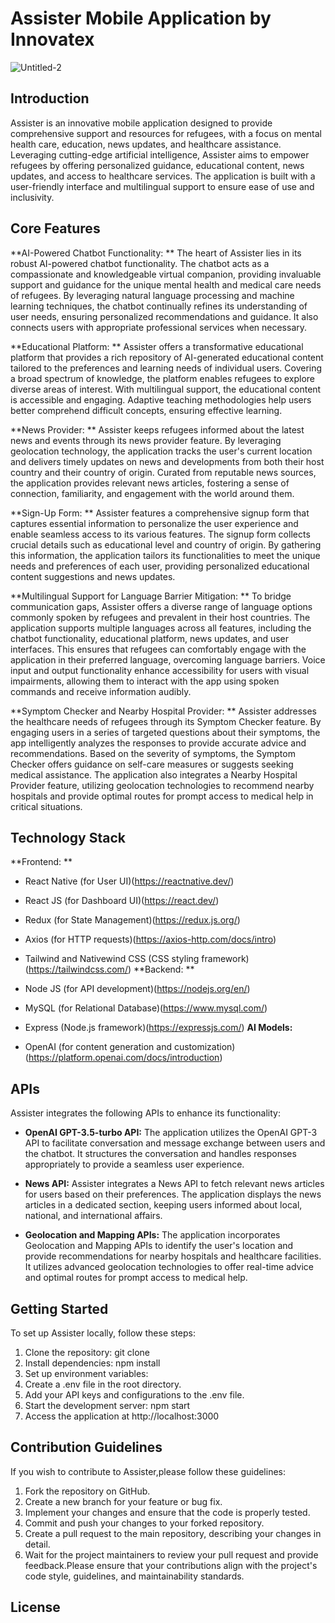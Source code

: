 # Assister Mobile Application by Innovatex
![Untitled-2](https://github.com/Natthyx/Assister/assets/99822269/2bdd5ba3-81f0-4f51-a3a0-8eda4ff248a0)


## Introduction
Assister is an innovative mobile application designed to provide comprehensive support and resources for refugees, with a focus on mental health care, education, news updates, and healthcare assistance. Leveraging cutting-edge artificial intelligence, Assister aims to empower refugees by offering personalized guidance, educational content, news updates, and access to healthcare services. The application is built with a user-friendly interface and multilingual support to ensure ease of use and inclusivity.

## Core Features
**AI-Powered Chatbot Functionality: **
The heart of Assister lies in its robust AI-powered chatbot functionality. The chatbot acts as a compassionate and knowledgeable virtual companion, providing invaluable support and guidance for the unique mental health and medical care needs of refugees. By leveraging natural language processing and machine learning techniques, the chatbot continually refines its understanding of user needs, ensuring personalized recommendations and guidance. It also connects users with appropriate professional services when necessary.

**Educational Platform: **
Assister offers a transformative educational platform that provides a rich repository of AI-generated educational content tailored to the preferences and learning needs of individual users. Covering a broad spectrum of knowledge, the platform enables refugees to explore diverse areas of interest. With multilingual support, the educational content is accessible and engaging. Adaptive teaching methodologies help users better comprehend difficult concepts, ensuring effective learning.

**News Provider: **
Assister keeps refugees informed about the latest news and events through its news provider feature. By leveraging geolocation technology, the application tracks the user's current location and delivers timely updates on news and developments from both their host country and their country of origin. Curated from reputable news sources, the application provides relevant news articles, fostering a sense of connection, familiarity, and engagement with the world around them.

**Sign-Up Form: **
Assister features a comprehensive signup form that captures essential information to personalize the user experience and enable seamless access to its various features. The signup form collects crucial details such as educational level and country of origin. By gathering this information, the application tailors its functionalities to meet the unique needs and preferences of each user, providing personalized educational content suggestions and news updates.

**Multilingual Support for Language Barrier Mitigation: **
To bridge communication gaps, Assister offers a diverse range of language options commonly spoken by refugees and prevalent in their host countries. The application supports multiple languages across all features, including the chatbot functionality, educational platform, news updates, and user interfaces. This ensures that refugees can comfortably engage with the application in their preferred language, overcoming language barriers. Voice input and output functionality enhance accessibility for users with visual impairments, allowing them to interact with the app using spoken commands and receive information audibly.

**Symptom Checker and Nearby Hospital Provider: **
Assister addresses the healthcare needs of refugees through its Symptom Checker feature. By engaging users in a series of targeted questions about their symptoms, the app intelligently analyzes the responses to provide accurate advice and recommendations. Based on the severity of symptoms, the Symptom Checker offers guidance on self-care measures or suggests seeking medical assistance. The application also integrates a Nearby Hospital Provider feature, utilizing geolocation technologies to recommend nearby hospitals and provide optimal routes for prompt access to medical help in critical situations.

## Technology Stack
**Frontend: **

- React Native (for User UI)(https://reactnative.dev/)
- React JS (for Dashboard UI)(https://react.dev/)
- Redux (for State Management)(https://redux.js.org/)
- Axios (for HTTP requests)(https://axios-http.com/docs/intro)
- Tailwind and Nativewind CSS (CSS styling framework)(https://tailwindcss.com/)
**Backend: **

- Node JS (for API development)(https://nodejs.org/en/)
- MySQL (for Relational Database)(https://www.mysql.com/)
- Express (Node.js framework)(https://expressjs.com/)
**AI Models:**
- OpenAI (for content generation and customization)(https://platform.openai.com/docs/introduction)

## APIs
Assister integrates the following APIs to enhance its functionality:

- **OpenAI GPT-3.5-turbo API:** The application utilizes the OpenAI GPT-3 API to facilitate conversation and message exchange between users and the chatbot. It structures the conversation and handles responses appropriately to provide a seamless user experience.

- **News API:** Assister integrates a News API to fetch relevant news articles for users based on their preferences. The application displays the news articles in a dedicated section, keeping users informed about local, national, and international affairs.

- **Geolocation and Mapping APIs:** The application incorporates Geolocation and Mapping APIs to identify the user's location and provide recommendations for nearby hospitals and healthcare facilities. It utilizes advanced geolocation technologies to offer real-time advice and optimal routes for prompt access to medical help.

## Getting Started
To set up Assister locally, follow these steps:
1. Clone the repository: git clone <repository-url>
2. Install dependencies: npm install
3. Set up environment variables:
4. Create a .env file in the root directory.
5. Add your API keys and configurations to the .env file.
6. Start the development server: npm start
7. Access the application at http://localhost:3000

## Contribution Guidelines
If you wish to contribute to Assister,please follow these guidelines:

1. Fork the repository on GitHub.
2. Create a new branch for your feature or bug fix.
3. Implement your changes and ensure that the code is properly tested.
4. Commit and push your changes to your forked repository.
5. Create a pull request to the main repository, describing your changes in detail.
6. Wait for the project maintainers to review your pull request and provide feedback.Please ensure that your contributions align with the project's code style, guidelines, and maintainability standards.
 
## License

